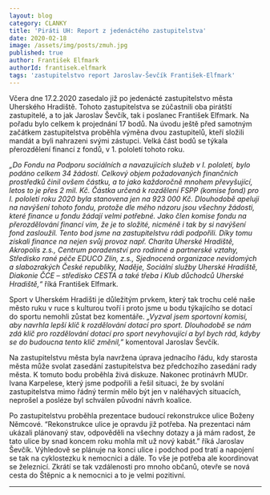 ```yaml
---
layout: blog
category: CLANKY
title: 'Piráti UH: Report z jedenáctého zastupitelstva'
date: 2020-02-18
image: /assets/img/posts/zmuh.jpg
published: true
author: František Elfmark
authorId: frantisek.elfmark
tags: 'zastupitelstvo report Jaroslav-Ševčík František-Elfmark'
---
```


Včera dne 17.2.2020 zasedalo již po jedenácté zastupitelstvo města Uherského Hradiště. Tohoto zastupitelstva se zúčastnili oba pirátští zastupitelé, a to jak Jaroslav Ševčík, tak i poslanec František Elfmark. Na pořadu bylo celkem k projednání 17 bodů. Na úvodu ještě před samotným začátkem zastupitelstva proběhla výměna dvou zastupitelů, kteří složili mandát a byli nahrazeni svými zástupci. Velká část bodů se týkala přerozdělení financí z fondů, v 1. pololetí tohoto roku.
 
*„Do Fondu na Podporu sociálních a navazujících služeb v I. pololetí, bylo podáno celkem 34 žádostí. Celkový objem požadovaných finančních prostředků činil ovšem částku, a to jako každoročně mnohem převyšující, letos to je přes 2 mil. Kč. Částka určená k rozdělení FSPP (komise fond) pro I. pololetí roku 2020 byla stanovena jen na 923 000 Kč. Dlouhodobě apeluji na navýšení tohoto fondu, protože dle mého názoru jsou všechny žádosti, které finance u fondu žádají velmi potřebné. Jako člen komise fondu na přerozdělování financí vím, že je to složité, nicméně i tak by si navýšení fond zasloužil. Tento bod jsme na zastupitelstvu rádi podpořili. Díky tomu získali finance na nejen svůj provoz např. Charita Uherské Hradiště, Akropolis z.s., Centrum poradenství pro rodinné a partnerské vztahy, Středisko rané péče EDUCO Zlín, z.s., Sjednocená organizace nevidomých a slabozrakých České republiky, Naděje, Sociální služby Uherské Hradiště, Diakonie ČCE – středisko CESTA a také třeba i Klub důchodců Uherské Hradiště,“*  říká František Elfmark.
 
Sport v Uherském Hradišti je důležitým prvkem, který tak trochu celé naše město ruku v ruce s kulturou tvoří i proto jsme u bodu týkajícího se dotací do sportu nemohli zůstat bez komentáře. *„Vyzval jsem sportovní komisi, aby navrhla lepší klíč k rozdělování dotací pro sport. Dlouhodobě se nám zdá klíč pro rozdělování dotací pro sport nevyhovující a byl bych rád, kdyby se do budoucna tento klíč změnil,”*  komentoval Jaroslav Ševčík.
 
 
Na zastupitelstvu města byla navržena úprava jednacího řádu, kdy starosta města může svolat zasedání zastupitelstva bez předchozího zasedání rady města. K tomuto bodu proběhla živá diskuze. Nakonec protinávrh MUDr. Ivana Karpelese, který jsme podpořili a řešil situaci, že by svolání zastupitelstva mimo řádný termín mělo být jen v naléhavých situacích, neprošel a posléze byl schválen původní návrh koalice.

Po zastupitelstvu proběhla prezentace budoucí rekonstrukce ulice Boženy Němcové. “Rekonstrukce ulice je opravdu již potřeba. Na prezentaci nám ukázali plánovaný stav, odpověděli na všechny dotazy a já mám radost, že tato ulice by snad koncem roku mohla mít už nový kabát.” říká Jaroslav Ševčík. Výhledově se plánuje na konci ulice i podchod pod tratí a napojení se tak na cyklostezku k nemocnici a dále. To vše je potřeba ale koordinovat se železnicí. Zkrátí se tak vzdálenosti pro mnoho občanů, otevře se nová cesta do Štěpnic a k nemocnici a to je velmi pozitivní.  

---
